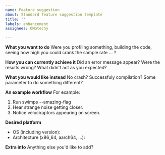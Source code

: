 ```yaml
---
name: Feature suggestion
about: Standard feature suggestion template
title: ''
labels: enhancement
assignees: OMGtechy

---
```


**What you want to do**
Were you profiling something, building the code, seeing how high you could crank the sample rate ... ?

**How you can currently achieve it**
Did an error message appear? Were the results wrong? What didn't act as you expected?

**What you would like instead**
No crash? Successfuly compilation? Some parameter to do something different?

**An example workflow**
For example:
1) Run swimps --amazing-flag
2) Hear strange noise getting closer.
3) Notice velociraptors appearing on screen.

**Desired platform**
- OS (including version):
- Architecture (x86_64, aarch64, ...):

**Extra info**
Anything else you'd like to add?
